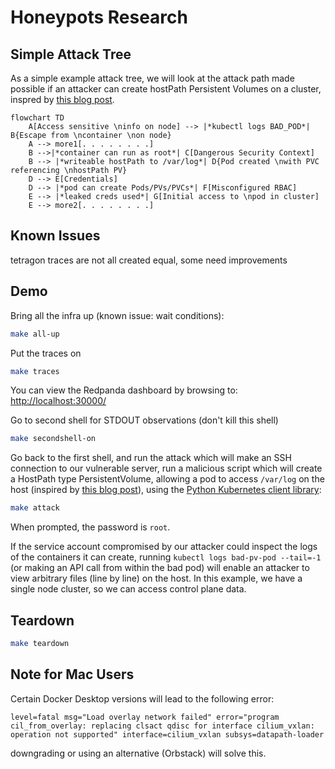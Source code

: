 # Honeypots Research

## Simple Attack Tree

As a simple example attack tree, we will look at the attack path made possible if an attacker can create hostPath Persistent Volumes on a cluster, inspred by [this blog post](https://jackleadford.github.io/containers/2020/03/06/pvpost.html).

```mermaid
flowchart TD
    A[Access sensitive \ninfo on node] --> |*kubectl logs BAD_POD*| B{Escape from \ncontainer \non node}
    A --> more1[. . . . . . . .]
    B -->|*container can run as root*| C[Dangerous Security Context]
    B --> |*writeable hostPath to /var/log*| D{Pod created \nwith PVC referencing \nhostPath PV}
    D --> E[Credentials] 
    D --> |*pod can create Pods/PVs/PVCs*| F[Misconfigured RBAC]
    E --> |*leaked creds used*| G[Initial access to \npod in cluster]
    E --> more2[. . . . . . . .]
```

## Known Issues

tetragon traces are not all created equal, some need improvements

## Demo

Bring all the infra up (known issue: wait conditions):

```bash
make all-up
```

Put the traces on

```bash
make traces
```

You can view the Redpanda dashboard by browsing to: <http://localhost:30000/>

Go to second shell for STDOUT observations (don't kill this shell)

```bash
make secondshell-on
```

Go back to the first shell, and run the attack which will make an SSH connection to our vulnerable server, run a malicious script which will create a HostPath type PersistentVolume, allowing a pod to access `/var/log` on the host (inspired by [this blog post](https://jackleadford.github.io/containers/2020/03/06/pvpost.html)), using the [Python Kubernetes client library](https://github.com/kubernetes-client/python):

```bash
make attack
```

When prompted, the password is `root`.

If the service account compromised by our attacker could inspect the logs of the containers it can create, running `kubectl logs bad-pv-pod --tail=-1` (or making an API call from within the bad pod) will enable an attacker to view arbitrary files (line by line) on the host. In this example, we have a single node cluster, so we can access control plane data.

## Teardown

```bash
make teardown
```



## Note for Mac Users

Certain Docker Desktop versions will lead to the following error:

```text
level=fatal msg="Load overlay network failed" error="program cil_from_overlay: replacing clsact qdisc for interface cilium_vxlan: operation not supported" interface=cilium_vxlan subsys=datapath-loader
```

downgrading or using an alternative (Orbstack) will solve this.
